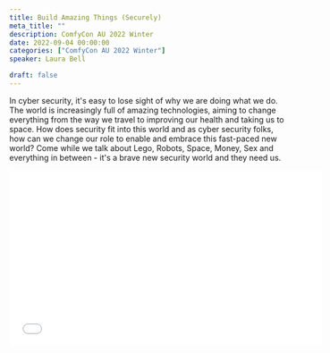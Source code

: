 ```yaml
---
title: Build Amazing Things (Securely)
meta_title: ""
description: ComfyCon AU 2022 Winter
date: 2022-09-04 00:00:00
categories: ["ComfyCon AU 2022 Winter"]
speaker: Laura Bell

draft: false
---
```

In cyber security, it's easy to lose sight of why we are doing what we do. The world is increasingly full of amazing technologies, aiming to change everything from the way we travel to improving our health and taking us to space. How does security fit into this world and as cyber security folks, how can we change our role to enable and embrace this fast-paced new world?
Come while we talk about Lego, Robots, Space, Money, Sex and everything in between - it's a brave new security world and they need us.

<iframe width="560" height="315" src="None" title="YouTube video player" frameborder="0" allow="accelerometer; autoplay; clipboard-write; encrypted-media; gyroscope; picture-in-picture; web-share" allowfullscreen></iframe>